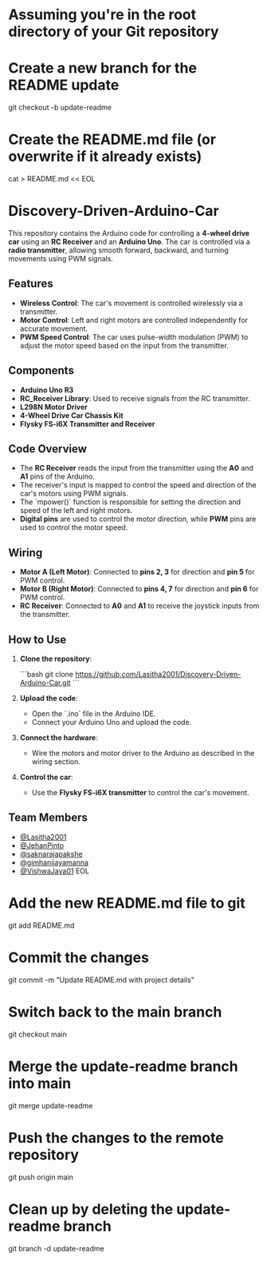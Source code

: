 # Assuming you're in the root directory of your Git repository

# Create a new branch for the README update
git checkout -b update-readme

# Create the README.md file (or overwrite if it already exists)
cat > README.md << EOL
# Discovery-Driven-Arduino-Car

This repository contains the Arduino code for controlling a **4-wheel drive car** using an **RC Receiver** and an **Arduino Uno**. The car is controlled via a **radio transmitter**, allowing smooth forward, backward, and turning movements using PWM signals.

## Features

* **Wireless Control**: The car's movement is controlled wirelessly via a transmitter.
* **Motor Control**: Left and right motors are controlled independently for accurate movement.
* **PWM Speed Control**: The car uses pulse-width modulation (PWM) to adjust the motor speed based on the input from the transmitter.

## Components

* **Arduino Uno R3**
* **RC_Receiver Library**: Used to receive signals from the RC transmitter.
* **L298N Motor Driver**
* **4-Wheel Drive Car Chassis Kit**
* **Flysky FS-i6X Transmitter and Receiver**

## Code Overview

* The **RC Receiver** reads the input from the transmitter using the **A0** and **A1** pins of the Arduino.
* The receiver's input is mapped to control the speed and direction of the car's motors using PWM signals.
* The \`mpower()\` function is responsible for setting the direction and speed of the left and right motors.
* **Digital pins** are used to control the motor direction, while **PWM** pins are used to control the motor speed.

## Wiring

* **Motor A (Left Motor)**: Connected to **pins 2, 3** for direction and **pin 5** for PWM control.
* **Motor B (Right Motor)**: Connected to **pins 4, 7** for direction and **pin 6** for PWM control.
* **RC Receiver**: Connected to **A0** and **A1** to receive the joystick inputs from the transmitter.

## How to Use

1. **Clone the repository**:

   \`\`\`bash
   git clone https://github.com/Lasitha2001/Discovery-Driven-Arduino-Car.git
   \`\`\`

2. **Upload the code**:
   * Open the \`.ino\` file in the Arduino IDE.
   * Connect your Arduino Uno and upload the code.

3. **Connect the hardware**:
   * Wire the motors and motor driver to the Arduino as described in the wiring section.

4. **Control the car**:
   * Use the **Flysky FS-i6X transmitter** to control the car's movement.

## Team Members

* [@Lasitha2001](https://github.com/Lasitha2001)
* [@JehanPinto](https://github.com/JehanPinto)
* [@saknarajapakshe](https://github.com/saknarajapakshe)
* [@gimhanijayamanna](https://github.com/gimhanijayamanna)
* [@VishwaJaya01](https://github.com/VishwaJaya01)
EOL

# Add the new README.md file to git
git add README.md

# Commit the changes
git commit -m "Update README.md with project details"

# Switch back to the main branch
git checkout main

# Merge the update-readme branch into main
git merge update-readme

# Push the changes to the remote repository
git push origin main

# Clean up by deleting the update-readme branch
git branch -d update-readme
